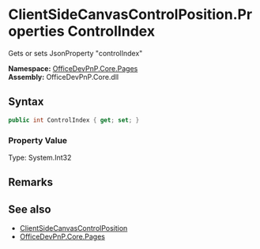 # ClientSideCanvasControlPosition.Properties ControlIndex
 Gets or sets JsonProperty "controlIndex"   

**Namespace:** [OfficeDevPnP.Core.Pages](OfficeDevPnP.Core.Pages.md)  
**Assembly:** OfficeDevPnP.Core.dll  
## Syntax
```C#
public int ControlIndex { get; set; }
```

### Property Value
Type: System.Int32  

## Remarks
  
## See also
- [ClientSideCanvasControlPosition](OfficeDevPnP.Core.Pages.ClientSideCanvasControlPosition.md) 
- [OfficeDevPnP.Core.Pages](OfficeDevPnP.Core.Pages.md) 
